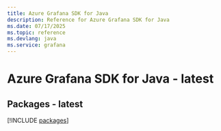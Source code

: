 ```yaml
---
title: Azure Grafana SDK for Java
description: Reference for Azure Grafana SDK for Java
ms.date: 07/17/2025
ms.topic: reference
ms.devlang: java
ms.service: grafana
---
```

# Azure Grafana SDK for Java - latest
## Packages - latest
[!INCLUDE [packages](grafana-index.md)]